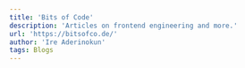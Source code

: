 ```yaml
---
title: 'Bits of Code'
description: 'Articles on frontend engineering and more.'
url: 'https://bitsofco.de/'
author: 'Ire Aderinokun'
tags: Blogs
---
```

